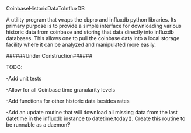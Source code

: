 CoinbaseHistoricDataToInfluxDB

A utility program that wraps the cbpro and influxdb python libraries. Its primary purpose is to provide a simple interface for downloading various historic data from coinbase and storing that data directly into influxdb databases. This allows one to pull the coinbase data into a local storage facility where it can be analyzed and manipulated more easily.

######Under Construction######

TODO:

-Add unit tests

-Allow for all Coinbase time granularity levels

-Add functions for other historic data besides rates

-Add an update routine that will download all missing data from the last datetime in the influxdb instance to datetime.today(). Create this routine to be runnable as a daemon?
